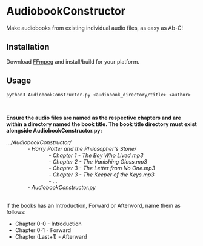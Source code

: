 # AudiobookConstructor
Make audiobooks from existing individual audio files, as easy as Ab-C!


## Installation
Download [FFmpeg](https://ffmpeg.org) and install/build for your platform.


## Usage

`python3 AudiobookConstructor.py <audiobook_directory/title> <author>`

<br>

__Ensure the audio files are named as the respective chapters and are within a directory named the book title. The book title directory must exist alongside AudiobookConstructor.py:__

_.../AudiobookConstructor/_<br>
&emsp;&emsp;&emsp;&emsp;- _Harry Potter and the Philosopher's Stone/_<br>
&emsp;&emsp;&emsp;&emsp;&emsp;&emsp;&emsp;&emsp;- _Chapter 1 - The Boy Who Lived.mp3_<br>
&emsp;&emsp;&emsp;&emsp;&emsp;&emsp;&emsp;&emsp;- _Chapter 2 - The Vanishing Glass.mp3_<br>
&emsp;&emsp;&emsp;&emsp;&emsp;&emsp;&emsp;&emsp;- _Chapter 3 - The Letter from No One.mp3_<br>
&emsp;&emsp;&emsp;&emsp;&emsp;&emsp;&emsp;&emsp;- _Chapter 3 - The Keeper of the Keys.mp3_<br>
&emsp;&emsp;&emsp;&emsp;&emsp;&emsp;&emsp;&emsp;- _..._<br>
&emsp;&emsp;&emsp;&emsp;- _AudiobookConstructor.py_<br>
<br>

If the books has an Introduction, Forward or Afterword, name them as follows:
* Chapter 0-0 - Introduction
* Chapter 0-1 - Forward
* Chapter (Last+1) - Afterward